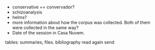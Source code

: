 * conservative == convervador?
* schizoanalysis
* helms?
* more information about how the corpus was collected.
Both of them were collected in the same way?
* Date of the session in Casa Nuvem.


tables: summaries, files.
bibliography
read again
send
